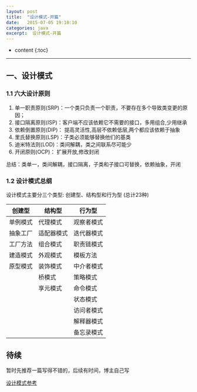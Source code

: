 ```yaml
---
layout: post
title:  "设计模式-开篇"
date:   2015-07-05 19:10:10
categories: java
excerpt:  设计模式-开篇
---
```


* content
{:toc}


---


## 一、设计模式

### 1.1 六大设计原则

1. 单一职责原则(SRP)：一个类只负责一个职责，不要存在多个导致类变更的原因；
2. 接口隔离原则(ISP)：客户端不应该依赖它不需要的接口，多用组合,少用继承
3. 依赖倒置原则(DIP)： 提高灵活性,高层不依赖低层,两个都应该依赖于抽象
4. 里氏替换原则(LSP)：子类必须能够替换他们的基类
5. 迪米特法则(LOD)：类间解耦，类之间联系尽可能少
6. 开闭原则(OCP)： 扩展开放,修改封闭

总结：类单一，类间解耦，接口隔离，子类和子接口可替换，依赖抽象，开闭

### 1.2 设计模式总纲

设计模式主要分三个类型: 创建型、结构型和行为型 (总计23种)

|创建型|结构型|行为型|
|---|---|---|
|单例模式|代理模式|观察者模式|
|抽象工厂|适配器模式|迭代器模式|
|工厂方法|组合模式|职责链模式|
|建造模式|外观模式|模板方法|
|原型模式|装饰模式|中介者模式|
||桥模式|策略模式|
||享元模式|命令模式|
|||状态模式|
|||访问者模式|
|||解释器模式|
|||备忘录模式|

## 待续
暂时先推荐一篇写得不错的，后续有时间，博主自己写

[设计模式参考](http://design-patterns.readthedocs.org/zh_CN/latest/read_uml.html)




